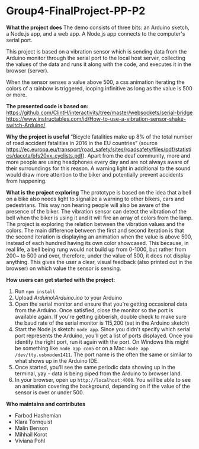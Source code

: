 # Group4-FinalProject-PP-P2


**What the project does**
The demo consists of three bits: an Arduino sketch, a Node.js app, and a web app.
A Node.js app connects to the computer's serial port.

This project is based on a vibration sensor which is sending data from the Arduino monitor through the serial port to the local host server, collecting the values of the data and runs it along with the code, and executes it in the browser (server).

When the sensor senses a value above 500, a css animation iterating the colors of a rainbow is triggered, looping infinitive as long as the value is 500 or more.

**The presented code is based on:**
https://github.com/ClintH/interactivity/tree/master/websockets/serial-bridge
https://www.instructables.com/id/How-to-use-a-vibration-sensor-shake-switch-Arduino/



**Why the project is useful**
“Bicycle fatalities make up 8% of the total number of road accident fatalities in 2016 in the EU countries” (source https://ec.europa.eu/transport/road_safety/sites/roadsafety/files/pdf/statistics/dacota/bfs20xx_cyclists.pdf).
Apart from the deaf community, more and more people are using headphones every day and are not always aware of their surroundings for this reason. A warning light in additional to the sound would draw more attention to the biker and potentially prevent accidents from happening. 


**What is the project exploring**
The prototype is based on the idea that a bell on a bike also needs light to signalize a warning to other bikers, cars and pedestrians. This way non hearing people will also be aware of the presence of the biker. The vibration sensor can detect the vibration of the bell when the biker is using it and it will fire an array of colors from the lamp.
The project is exploring the relation between the vibration values and the colors.
The main difference between the first and second iteration is that the second iteration is displaying an animation when the value is above 500, instead of each hundred having its own color showcased. This because, in real life, a bell being rung would not build up from 0-1000, but rather from 200~ to 500 and over, therefore, under the value of 500, it does not display anything.
This gives the user a clear, visual feedback (also printed out in the browser) on which value the sensor is sensing.

**How users can get started with the project:**
1. Run `npm install`
2. Upload _Arduino\Arduino.ino_ to your Arduino
3. Open the serial monitor and ensure that you're getting occasional data from the Arduino. Once satisfied, close the monitor so the port is available again. If you're getting gibberish, double check to make sure the baud rate of the serial monitor is 115,200 (set in the Arduino sketch)
4. Start the Node.js sketch: `node app`. Since you didn't specify which serial port represents the Arduino, you'll get a list of ports displayed. Once you identify the right port, run it again with the port. On Windows this might be something like `node app com5` or on a Mac: `node app /dev/tty.usbmodem1411`. The port name is the often the same or similar to what shows up in the Arduino IDE.
5. Once started, you'll see the same periodic data showing up in the terminal, yay - data is being piped from the Arduino to browser land.
6. In your browser, open up `http://localhost:4000`. You will be able to see an animation covering the background, depending on if the value of the sensor is over or under 500.

**Who maintains and contributes**

  - Farbod Hashemian
  - Klara Törnquist
  - Malin Benson
  - Mihhail Korot
  - Viviana Pohl
